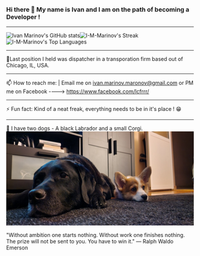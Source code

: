 ### Hi there 👋 My name is Ivan and I am on the path of becoming a Developer ! 
-----------------------------------------------------------------------------------------------------------------------------------------------


![Ivan Marinov's GitHub stats](https://github-readme-stats.vercel.app/api?username=I-M-Marinov&theme=github_dark&show_icons=true)![I-M-Marinov's Streak](https://github-readme-streak-stats.herokuapp.com/?user=I-M-Marinov&theme=dark&hide_border=false)![I-M-Marinov's Top Languages](https://github-readme-stats.vercel.app/api/top-langs/?username=I-M-Marinov&theme=dark&show_icons=true&hide_border=false&layout=compact)

------------------------------------------------------------------------------------------------------------------------------------------------

🔭Last position I held was dispatcher in a transporation firm based out of Chicago, IL, USA.

------------------------------------------------------------------------------------------------------------------------------------------------

📫 How to reach me:  | Email me on ivan.marinov.maronov@gmail.com or PM me on Facebook ----> https://www.facebook.com/lcfrrr/

-------------------------------------------------------------------------------------------------------------------------------------------------

⚡ Fun fact: Kind of a neat freak, everything needs to be in it's place ! 😁 

------------------------------------------------------------------------------------------------------------------------------------------------

🐶 I have two dogs - A black Labrador and a small Corgi.
![](Read_me_banner.jpg)




"Without ambition one starts nothing. Without work one finishes nothing. The prize will not be sent to you. You have to win it."
                                                                                            ― Ralph Waldo Emerson
                                                                                            

<!--
**I-M-Marinov/I-M-Marinov** is a ✨ _special_ ✨ repository because its `README.md` (this file) appears on your GitHub profile.

Here are some ideas to get you started:

- 🔭 I’m currently working on ...
- 🌱 I’m currently learning ...
- 👯 I’m looking to collaborate on ...
- 🤔 I’m looking for help with ...
- 💬 Ask me about ...
- 📫 How to reach me: ...
- 😄 Pronouns: ...
- ⚡ Fun fact: ...
-->
